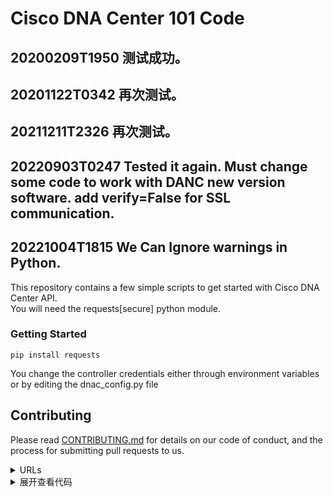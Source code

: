 # Cisco DNA Center 101 Code  
## 20200209T1950 测试成功。 
## 20201122T0342 再次测试。 
## 20211211T2326 再次测试。 
## 20220903T0247 Tested it again. Must change some code to work with DANC new version software. add verify=False for SSL communication. 
## 20221004T1815 We Can Ignore warnings in Python.

This repository contains a few simple scripts to get started with Cisco DNA Center API.  
You will need the requests[secure] python module.   
### Getting Started  
```buildoutcfg
pip install requests
```  
You change the controller credentials either through environment variables or by editing the dnac_config.py file  
## Contributing  
Please read [CONTRIBUTING.md](./CONTRIBUTING.md) for details on our code of conduct, and the process for submitting pull requests to us.  
<details>
<summary>URLs</summary>

[We Can Ignore warnings in Python](https://zlliu.medium.com/7-more-things-i-never-knew-about-python-until-recently-c1deb84e637f)  
[markdown折叠展开代码](https://guofei.blog.csdn.net/article/details/104410739?spm=1001.2101.3001.6650.2&utm_medium=distribute.pc_relevant.none-task-blog-2%7Edefault%7ECTRLIST%7ERate-2-104410739-blog-112696798.pc_relevant_aa2&depth_1-utm_source=distribute.pc_relevant.none-task-blog-2%7Edefault%7ECTRLIST%7ERate-2-104410739-blog-112696798.pc_relevant_aa2&utm_relevant_index=5)   
[]()  
[]()  
</details>
<details>
<summary>展开查看代码</summary>
<pre><code>
System.out.println("Hello to see U!");
</code></pre>
</details>
